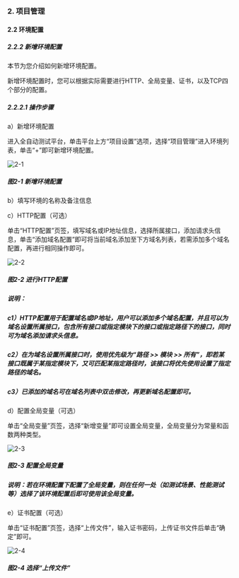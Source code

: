 ### 2. 项目管理

#### 2.2 环境配置

##### 2.2.2 新增环境配置

本节为您介绍如何新增环境配置。

新增环境配置时，您可以根据实际需要进行HTTP、全局变量、证书，以及TCP四个部分的配置。

##### 2.2.2.1 操作步骤

a）新增环境配置

进入全自动测试平台，单击平台上方“项目设置”选项，选择“项目管理”进入环境列表，单击“+”即可新增环境配置。

![2-1](https://www.feisuanyz.com/fstest/xmgl/huanjingpeizhi/huanjing_1.png)

##### 图2-1 新增环境配置

b）填写环境的名称及备注信息

c）HTTP配置（可选）

单击“HTTP配置”页签，填写域名或IP地址信息，选择所属接口，添加请求头信息，单击“添加域名配置”即可将当前域名添加至下方域名列表，若需添加多个域名配置，再进行相同操作即可。

![2-2](https://www.feisuanyz.com/fstest/xmgl/huanjingpeizhi/huanjing_2.png)

##### 图2-2 进行HTTP配置

##### 说明：

##### c1）HTTP配置用于配置域名或IP地址，用户可以添加多个域名配置，并且可以为域名设置所属接口，包含所有接口或指定模块下的接口或指定路径下的接口，同时可为域名添加请求头信息。

##### c2）在为域名设置所属接口时，使用优先级为“路径 >> 模块 >> 所有”，即若某接口既属于某指定模块下，又可匹配某指定路径时，该接口将优先使用设置了指定路径的域名。

##### c3）已添加的域名可在域名列表中双击修改，再更新域名配置即可。

d）配置全局变量（可选）

单击“全局变量”页签，选择“新增变量”即可设置全局变量，全局变量分为常量和函数两种类型。

![2-3](https://www.feisuanyz.com/fstest/xmgl/huanjingpeizhi/huanjing_3.png)

##### 图2-3 配置全局变量

##### 说明：若在环境配置下配置了全局变量，则在任何一处（如测试场景、性能测试等）选择了该环境配置后即可使用该全局变量。

e）证书配置（可选）

单击“证书配置”页签，选择“上传文件”，输入证书密码，上传证书文件后单击“确定”即可。

![2-4](https://www.feisuanyz.com/fstest/xmgl/huanjingpeizhi/huanjing_4.png)

##### 图2-4 选择“上传文件”
